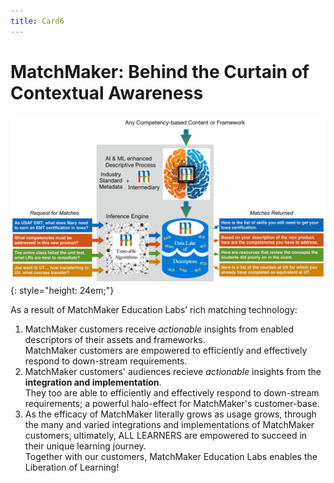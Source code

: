 ```yaml
---
title: Card6
---
```

# MatchMaker: Behind the Curtain of Contextual Awareness


![MatchMaker Complete Diagram](/mmassets/MM-Complete-v2.svg){: style="height: 24em;"}

As a result of MatchMaker Education Labs’ rich matching technology:

1. MatchMaker customers receive *actionable* insights from enabled descriptors of their assets and frameworks.<br/> MatchMaker customers are empowered to efficiently and effectively respond to down-stream requirements. 
2. MatchMaker customers' audiences recieve *actionable* insights from the  **integration and implementation**.<br/>They too are able to efficiently and effectively respond to down-stream requirements; a powerful halo-effect for MatchMaker's customer-base. 
3. As the efficacy of MatchMaker literally grows as usage grows, through the many and varied integrations and implementations of MatchMaker customers, ultimately, ALL LEARNERS are empowered to succeed in their unique learning journey.<br/>Together with our customers, MatchMaker Education Labs enables the Liberation of Learning!

